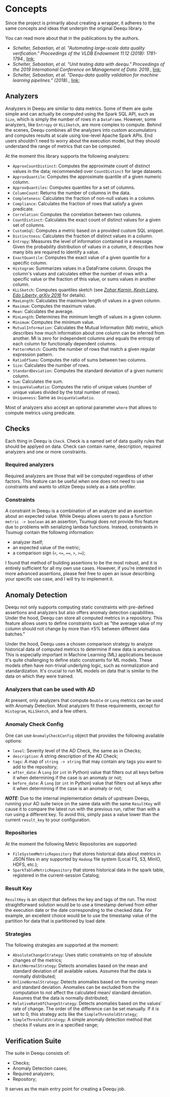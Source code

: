 # Concepts

Since the project is primarily about creating a wrapper, it adheres to the same concepts and ideas that underpin the original Deequ library.

You can read more about that in the publications by the authors.

- _Schelter, Sebastian, et al. "Automating large-scale data quality verification." Proceedings of the VLDB Endowment 11.12 (2018): 1781-1794._, [link](https://www.amazon.science/publications/automating-large-scale-data-quality-verification?ref=https://githubhelp.com);
- _Schelter, Sebastian, et al. "Unit testing data with deequ." Proceedings of the 2019 International Conference on Management of Data. 2019._, [link](https://www.amazon.science/publications/unit-testing-data-with-deequ);
- _Schelter, Sebastian, et al. "Deequ-data quality validation for machine learning pipelines." (2018)._, [link](https://www.amazon.science/publications/deequ-data-quality-validation-for-machine-learning-pipelines);

## Analyzers

Analyzers in Deequ are similar to data metrics. Some of them are quite simple and can actually be computed using the Spark SQL API, such as `Size`, which is simply the number of rows in a `DataFrame`. However, some analyzers, like `Entropy` or `KLLSketch`, are more complex to compute. Behind the scenes, Deequ combines all the analyzers into custom accumulators and computes results at scale using low-level Apache Spark APIs. End users shouldn't need to worry about the execution model, but they should understand the range of metrics that can be computed.


At the moment this library supports the following analyzers:

<!-- Documnetation is inspired by docstring of the Deequ code:
https://github.com/awslabs/deequ/tree/master/src/main/scala/com/amazon/deequ/analyzers 
-->

- `ApproxCountDistinct`: Computes the approximate count of distinct values in the data; recommended over `CountDistinct` for large datasets.
- `ApproxQuantile`: Computes the approximate quantile of a given numeric column.
- `ApproxQuantiles`: Computes quantiles for a set of columns.
- `ColumnCount`: Returns the number of columns in the data.
- `Completeness`: Calculates the fraction of non-null values in a column.
- `Compliance`: Calculates the fraction of rows that satisfy a given predicate.
- `Correlation`: Computes the correlation between two columns.
- `CountDistinct`: Calculates the exact count of distinct values for a given set of columns.
- `CustomSql`: Computes a metric based on a provided custom SQL snippet.
- `Distinctness`: Calculates the fraction of distinct values in a column.
- `Entropy`: Measures the level of information contained in a message. Given the probability distribution of values in a column, it describes how many bits are required to identify a value.
- `ExactQuantile`: Computes the exact value of a given quantile for a specific column.
- `Histogram`: Summarizes values in a DataFrame column. Groups the column's values and calculates either the number of rows with a specific value or the fraction of this value, or sums values in another column.
- `KLLSketch`: Computes quantiles sketch (see [_Zohar Karnin, Kevin Lang, Edo Liberty, arXiv 2016_](https://arxiv.org/abs/1603.05346v2) for details).
- `MaxLength`: Calculates the maximum length of values in a given column.
- `Maximum`: Computes the maximum value.
- `Mean`: Calculates the average.
- `MinLength`: Determines the minimum length of values in a given column.
- `Minimum`: Computes the minimum value.
- `MutualInformation`: Calculates the Mutual Information (MI) metric, which describes how much information about one column can be inferred from another. MI is zero for independent columns and equals the entropy of each column for functionally dependent columns.
- `PatternMatch`: Counts the number of rows that match a given regular expression pattern.
- `RatioOfSums`: Computes the ratio of sums between two columns.
- `Size`: Calculates the number of rows.
- `StandardDeviation`: Computes the standard deviation of a given numeric column.
- `Sum`: Calculates the sum.
- `UniqueValueRatio`: Computes the ratio of unique values (number of unique values divided by the total number of rows).
- `Uniqueness`: Same as `UniqueValueRatio`.

Most of analyzers also accept an optional parameter `where` that allows to compute metrics using predicate.

## Checks

Each thing in Deequ is `Check`. Check is a named set of data quality rules that should be applyed on data. Check can contain name, description, required analyzers and one or more constraints.

### Required analyzers

Required analyzers are those that will be computed regardless of other factors. This feature can be useful when one does not need to use constraints and wants to utilize Deequ solely as a data profiler.

### Constraints

A constraint in Deequ is a combination of an analyzer and an assertion about an expected value. While Deequ allows users to pass a function `metric -> boolean` as an assertion, Tsumugi does not provide this feature due to problems with serializing lambda functions. Instead, constraints in Tsumugi contain the following information:

- analyzer itself;
- an expected value of the metric;
- a comparison sign (`<`, `<=`, `==`, `>`, `>=`);

I found that method of building assertions to be the most robust, and it is entirely sufficient for all my own use cases. However, if you're interested in more advanced assertions, please feel free to open an issue describing your specific use case, and I will try to implement it.

## Anomaly Detection

Deequ not only supports computing static constraints with pre-defined assertions and analyzers but also offers anomaly detection capabilities. Under the hood, Deequ can store all computed metrics in a repository. This feature allows users to define constraints such as "the average value of my column should not change by more than ±5% between different data batches."

Under the hood, Deequ uses a chosen comparison strategy to analyze historical data of computed metrics to determine if new data is anomalous. This is especially important in Machine Learning (ML) applications because it's quite challenging to define static constraints for ML models. These models often have non-trivial underlying logic, such as normalization and standardization. It's crucial to run ML models on data that is similar to the data on which they were trained.

### Analyzers that can be used with AD

At present, only analyzers that compute `Double` or `Long` metrics can be used with Anomaly Detection. Most analyzers fit these requirements, except for `Histogram`, `KLLSketch`, and a few others.

### Anomaly Check Config

One can use `AnomalyCheckConfig` object that provides the following available options:

- `level`: Severity level of the AD Check, the same as in Checks;
- `description`: A string description of the AD Check;
- `tags`: A map of `string -> string` that may contain any tags you want to add to the repository;
- `after_date`: A `Long` (or `int` in Python) value that filters out all keys before it when determining if the case is an anomaly or not;
- `before_date`: A `Long` (or `int` in Python) value that filters out all keys after it when determining if the case is an anomaly or not;

**_NOTE_**: Due to the internal implementation details of upstream Deequ, running your AD suite twice on the same data with the same `ResultKey` will cause it to compare the latest run with the previous run, rather than with a run using a different key. To avoid this, simply pass a value lower than the current `result_key` to your configuration.

### Repositories

At the moment the following Metric Repositories are supported:

- `FileSystemMetricRepository` that stores historical data about metrics in JSON files in any supported by `Hadoop` file system (Local FS, S3, MinIO, HDFS, etc.);
- `SparkTableMetricRepository` that stores historical data in the spark table, registered in the current-session Catalog;

### Result Key

`ResultKey` is an object that defines the key and tags of the run. The most straightforward solution would be to use a timestamp derived from either the execution date or the date corresponding to the checked data. For example, an excellent choice would be to use the timestamp value of the partition for data that is partitioned by load date.

### Strategies

The following strategies are supported at the moment:

<!-- Descriptions are inspired by Deequ docstrings 
https://github.com/awslabs/deequ/blob/master/src/main/scala/com/amazon/deequ/anomalydetection/OnlineNormalStrategy.scala
-->

- `AbsoluteChangeStrategy`: Uses static constraints on top of absulute changes of the metrics;
- `BatchNormalStrategy`: Detects anomalies based on the mean and standard deviation of all available values. Assumes that the data is normally distributed;
- `OnlineNormalStrategy`: Detects anomalies based on the running mean and standard deviation. Anomalies can be excluded from the computation to not affect the calculated mean/ standard deviation. Assumes that the data is normally distributed;
- `RelativeRateOfChangeStrategy`: Detects anomalies based on the values' rate of change. The order of the difference can be set manually. If it is set to 0, this strategy acts like the `SimpleThresholdStrategy`;
- `SimpleThresholdStrategy`: A simple anomaly detection method that checks if values are in a specified range;

## Verification Suite

The suite in Deequ consists of:

- Checks;
- Anomaly Detection cases;
- Required analyzers;
- Repository;

It serves as the main entry point for creating a Deequ job.
